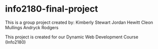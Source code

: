 # info2180-final-project

This is a group project created by:
  Kimberly Stewart
  Jordan Hewitt
  Cleon Mullings
  Andryck Rodgers

  This project is created for our Dynamic Web Development Course (Info2180)